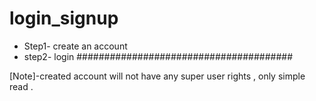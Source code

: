 # login_signup
* Step1- create an account
* step2- login
#######################################

[Note]-created account will not have any super user rights , only simple read .

